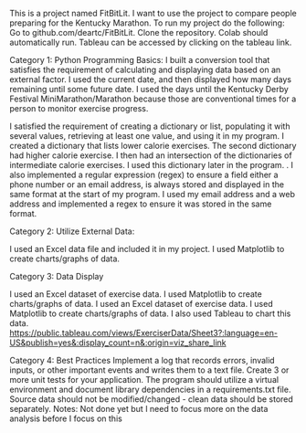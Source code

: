  This is a  project named FitBitLit. I want to use the   project to compare  people preparing for the Kentucky Marathon.
To run my project do the following: Go to github.com/deartc/FitBitLit.  Clone the repository.
Colab should automatically run.  Tableau can be accessed by clicking on the tableau link. 
  
 
Category 1: Python Programming Basics:
I built a conversion tool that satisfies the requirement of calculating and displaying data based on an external factor. I used the current date, and then displayed how many days remaining until some future date. I used the days until the Kentucky Derby Festival MiniMarathon/Marathon because those are conventional times for a person to monitor exercise progress. 
 
I satisfied the requirement of creating a dictionary or list, populating it with several values, retrieving at least one value, and using it in my program. I created a dictionary that lists lower calorie exercises. The second dictionary had higher calorie exercise. I then had an intersection of the dictionaries of intermediate calorie exercises. I used this dictionary later in the program.
.
I also implemented a regular expression (regex) to ensure a field either a phone number or an email address, is always stored and displayed in the same format at the start of my program. I used my email address and a web address and implemented a regex to ensure it was stored in the same format.
 
 
 
Category 2: Utilize External Data:
 
I used an Excel data file and included it in my project.  I used  Matplotlib to create charts/graphs of data.


Category 3: Data Display
 
I used an Excel dataset of exercise data. I used  Matplotlib to create charts/graphs of data.
I used an Excel dataset of exercise data. I used Matplotlib to create charts/graphs of data. I also used Tableau to chart this data. https://public.tableau.com/views/ExerciserData/Sheet3?:language=en-US&publish=yes&:display_count=n&:origin=viz_share_link
  

Category 4: Best Practices
 Implement a log that records errors, invalid inputs, or other important events and writes them to a text file. Create 3 or more unit tests for your application. The program should utilize a virtual environment and document library dependencies in a requirements.txt file. Source data should not be modified/changed - clean data should be stored separately.
 Notes:   Not done yet but I need to focus more on the data analysis before I focus on this

